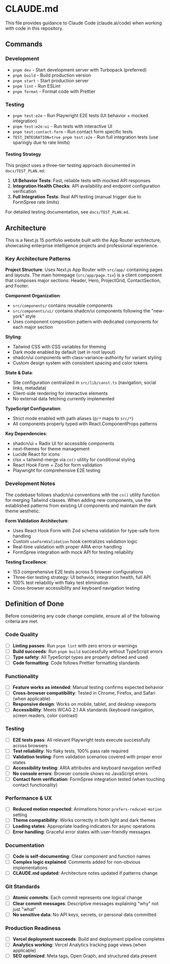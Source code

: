 # CLAUDE.md

This file provides guidance to Claude Code (claude.ai/code) when working with code in this repository.

## Commands

### Development
- `pnpm dev` - Start development server with Turbopack (preferred)
- `pnpm build` - Build production version
- `pnpm start` - Start production server
- `pnpm lint` - Run ESLint
- `pnpm format` - Format code with Prettier

### Testing
- `pnpm test:e2e` - Run Playwright E2E tests (UI behavior + mocked integration)
- `pnpm test:e2e:ui` - Run tests with interactive UI
- `pnpm test:contact-form` - Run contact form specific tests
- `TEST_INTEGRATION=true pnpm test:e2e` - Run full integration tests (use sparingly due to rate limits)

#### Testing Strategy
This project uses a three-tier testing approach documented in `docs/TEST_PLAN.md`:

1. **UI Behavior Tests**: Fast, reliable tests with mocked API responses
2. **Integration Health Checks**: API availability and endpoint configuration verification
3. **Full Integration Tests**: Real API testing (manual trigger due to FormSpree rate limits)

For detailed testing documentation, see `docs/TEST_PLAN.md`.

## Architecture

This is a Next.js 15 portfolio website built with the App Router architecture, showcasing enterprise intelligence projects and professional experience.

### Key Architecture Patterns

**Project Structure**: Uses Next.js App Router with `src/app/` containing pages and layouts. The main homepage (`src/app/page.tsx`) is a client component that composes major sections: Header, Hero, ProjectGrid, ContactSection, and Footer.

**Component Organization**: 
- `src/components/` contains reusable components
- `src/components/ui/` contains shadcn/ui components following the "new-york" style
- Uses component composition pattern with dedicated components for each major section

**Styling**: 
- Tailwind CSS with CSS variables for theming
- Dark mode enabled by default (set in root layout)
- shadcn/ui components with class-variance-authority for variant styling
- Custom design system with consistent spacing and color tokens

**State & Data**: 
- Site configuration centralized in `src/lib/const.ts` (navigation, social links, metadata)
- Client-side rendering for interactive elements
- No external data fetching currently implemented

**TypeScript Configuration**: 
- Strict mode enabled with path aliases (`@/*` maps to `src/*`)
- All components properly typed with React.ComponentProps patterns

**Key Dependencies**:
- shadcn/ui + Radix UI for accessible components
- next-themes for theme management
- Lucide React for icons
- clsx + tailwind-merge via `cn()` utility for conditional styling
- React Hook Form + Zod for form validation
- Playwright for comprehensive E2E testing

### Development Notes

The codebase follows shadcn/ui conventions with the `cn()` utility function for merging Tailwind classes. When adding new components, use the established patterns from existing UI components and maintain the dark theme aesthetic.

**Form Validation Architecture**: 
- Uses React Hook Form with Zod schema validation for type-safe form handling
- Custom `useFormValidation` hook centralizes validation logic
- Real-time validation with proper ARIA error handling
- FormSpree integration with mock API for testing reliability

**Testing Excellence**:
- 153 comprehensive E2E tests across 5 browser configurations  
- Three-tier testing strategy: UI behavior, integration health, full API
- 100% test reliability with flaky test elimination
- Cross-browser accessibility and keyboard navigation testing

## Definition of Done

Before considering any code change complete, ensure all of the following criteria are met:

### Code Quality
- [ ] **Linting passes**: Run `pnpm lint` with zero errors or warnings
- [ ] **Build succeeds**: Run `pnpm build` successfully without TypeScript errors
- [ ] **Type safety**: All TypeScript types are properly defined and used
- [ ] **Code formatting**: Code follows Prettier formatting standards

### Functionality
- [ ] **Feature works as intended**: Manual testing confirms expected behavior
- [ ] **Cross-browser compatibility**: Tested in Chrome, Firefox, and Safari (when applicable)
- [ ] **Responsive design**: Works on mobile, tablet, and desktop viewports
- [ ] **Accessibility**: Meets WCAG 2.1 AA standards (keyboard navigation, screen readers, color contrast)

### Testing
- [ ] **E2E tests pass**: All relevant Playwright tests execute successfully across browsers
- [ ] **Test reliability**: No flaky tests, 100% pass rate required
- [ ] **Validation testing**: Form validation scenarios covered with proper error states
- [ ] **Accessibility testing**: ARIA attributes and keyboard navigation verified
- [ ] **No console errors**: Browser console shows no JavaScript errors
- [ ] **Contact form verification**: FormSpree integration tested (when touching contact functionality)

### Performance & UX
- [ ] **Reduced motion respected**: Animations honor `prefers-reduced-motion` setting
- [ ] **Theme compatibility**: Works correctly in both light and dark themes
- [ ] **Loading states**: Appropriate loading indicators for async operations
- [ ] **Error handling**: Graceful error states with user-friendly messages

### Documentation
- [ ] **Code is self-documenting**: Clear component and function names
- [ ] **Complex logic explained**: Comments added for non-obvious implementations
- [ ] **CLAUDE.md updated**: Architecture notes updated if patterns change

### Git Standards
- [ ] **Atomic commits**: Each commit represents one logical change
- [ ] **Clear commit messages**: Descriptive messages explaining "why" not just "what"
- [ ] **No sensitive data**: No API keys, secrets, or personal data committed

### Production Readiness
- [ ] **Vercel deployment succeeds**: Build and deployment pipeline completes
- [ ] **Analytics working**: Vercel Analytics tracking page views (when applicable)
- [ ] **SEO optimized**: Meta tags, Open Graph, and structured data present